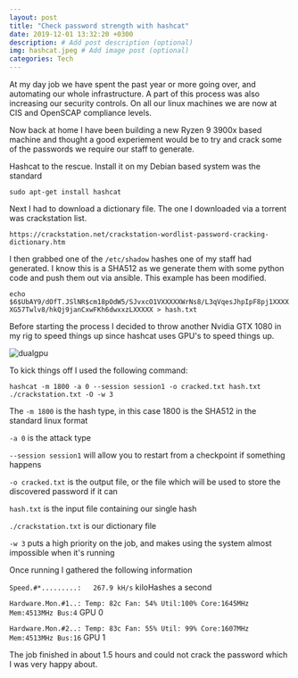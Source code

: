 ```yaml
---
layout: post
title: "Check password strength with hashcat"
date: 2019-12-01 13:32:20 +0300
description: # Add post description (optional)
img: hashcat.jpeg # Add image post (optional)
categories: Tech
---
```


At my day job we have spent the past year or more going over, and automating our whole infrastructure. A part of this process was also increasing our security controls. On all our linux machines we are now at CIS and OpenSCAP compliance levels. 

Now back at home I have been building a new Ryzen 9 3900x based machine and thought a good experiement would be to try and crack some of the passwords we require our staff to generate.

Hashcat to the rescue. Install it on my Debian based system was the standard

`sudo apt-get install hashcat`

Next I had to download a dictionary file. The one I downloaded via a torrent was crackstation list.

`https://crackstation.net/crackstation-wordlist-password-cracking-dictionary.htm`

I then grabbed one of the `/etc/shadow` hashes one of my staff had generated. I know this is a SHA512 as we generate them with some python code and push them out via ansible. This example has been modified.

`echo $6$UbAY9/dOfT.JSlNR$cm18pOdW5/SJvxcO1VXXXXXWrNs8/L3qVqesJhpIpF8pj1XXXXXG57Twlv8/hkQj9janCxwFKh6dwxxzLXXXXX > hash.txt`

Before starting the process I decided to throw another Nvidia GTX 1080 in my rig to speed things up since hashcat uses GPU's to speed things up. 

![dualgpu](https://i.imgur.com/ATeDTlO.jpg)

To kick things off I used the following command:

`hashcat -m 1800 -a 0 --session session1 -o cracked.txt hash.txt ./crackstation.txt -O -w 3`

The `-m 1800` is the hash type, in this case 1800 is the SHA512 in the standard linux format

`-a 0` is the attack type

`--session session1` will allow you to restart from a checkpoint if something happens

`-o cracked.txt` is the output file, or the file which will be used to store the discovered password if it can

`hash.txt` is the input file containing our single hash

`./crackstation.txt` is our dictionary file

`-w 3` puts a high priority on the job, and makes using the system almost impossible when it's running

Once running I gathered the following information

`Speed.#*.........:   267.9 kH/s` kiloHashes a second

`Hardware.Mon.#1..: Temp: 82c Fan: 54% Util:100% Core:1645MHz Mem:4513MHz Bus:4` GPU 0 

`Hardware.Mon.#2..: Temp: 83c Fan: 55% Util: 99% Core:1607MHz Mem:4513MHz Bus:16` GPU 1


The job finished in about 1.5 hours and could not crack the password which I was very happy about.

